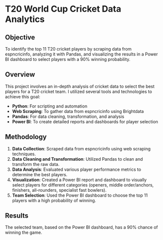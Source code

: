 # T20 World Cup Cricket Data Analytics

## Objective
To identify the top 11 T20 cricket players by scraping data from espncricinfo, analyzing it with Pandas, and visualizing the results in a Power BI dashboard to select players with a 90% winning probability.

##  Overview
This project involves an in-depth analysis of cricket data to select the best players for a T20 cricket team. I utilized several tools and technologies to achieve this goal:

- **Python**: For scripting and automation
- **Web Scraping**: To gather data from espncricinfo using Brightdata
- **Pandas**: For data cleaning, transformation, and analysis
- **Power BI**: To create detailed reports and dashboards for player selection

## Methodology
1. **Data Collection**: Scraped data from espncricinfo using web scraping techniques.
2. **Data Cleaning and Transformation**: Utilized Pandas to clean and transform the raw data.
3. **Data Analysis**: Evaluated various player performance metrics to determine the best players.
4. **Visualization**: Created a Power BI report and dashboard to visually select players for different categories (openers, middle order/anchors, finishers, all-rounders, specialist fast bowlers).
5. **Team Selection**: Used the Power BI dashboard to choose the top 11 players with a high probability of winning.

## Results
The selected team, based on the Power BI dashboard, has a 90% chance of winning the game.

